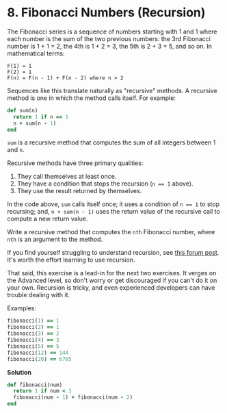# 8. Fibonacci Numbers (Recursion)

The Fibonacci series is a sequence of numbers starting with 1 and 1 where each number is the sum of the two previous numbers: the 3rd Fibonacci number is 1 + 1 = 2, the 4th is 1 + 2 = 3, the 5th is 2 + 3 = 5, and so on. In mathematical terms:

```plaintext
F(1) = 1
F(2) = 1
F(n) = F(n - 1) + F(n - 2) where n > 2
```

Sequences like this translate naturally as "recursive" methods. A recursive method is one in which the method calls itself. For example:

```ruby
def sum(n)
  return 1 if n == 1
  n + sum(n - 1)
end
```

`sum` is a recursive method that computes the sum of all integers between 1 and `n`.

Recursive methods have three primary qualities:

1. They call themselves at least once.
2. They have a condition that stops the recursion (`n == 1` above).
3. They use the result returned by themselves.

In the code above, `sum` calls itself once; it uses a condition of `n == 1` to stop recursing; and, `n + sum(n - 1)` uses the return value of the recursive call to compute a new return value.

Write a recursive method that computes the `nth` Fibonacci number, where `nth` is an argument to the method.

If you find yourself struggling to understand recursion, see [this forum post](https://launchschool.com/posts/587959fd). It's worth the effort learning to use recursion.

That said, this exercise is a lead-in for the next two exercises. It verges on the Advanced level, so don't worry or get discouraged if you can't do it on your own. Recursion is tricky, and even experienced developers can have trouble dealing with it.

Examples:

```ruby
fibonacci(1) == 1
fibonacci(2) == 1
fibonacci(3) == 2
fibonacci(4) == 3
fibonacci(5) == 5
fibonacci(12) == 144
fibonacci(20) == 6765
```

**Solution**

```ruby
def fibonacci(num)
  return 1 if num < 3
  fibonacci(num - 1) + fibonacci(num - 2)
end
```

